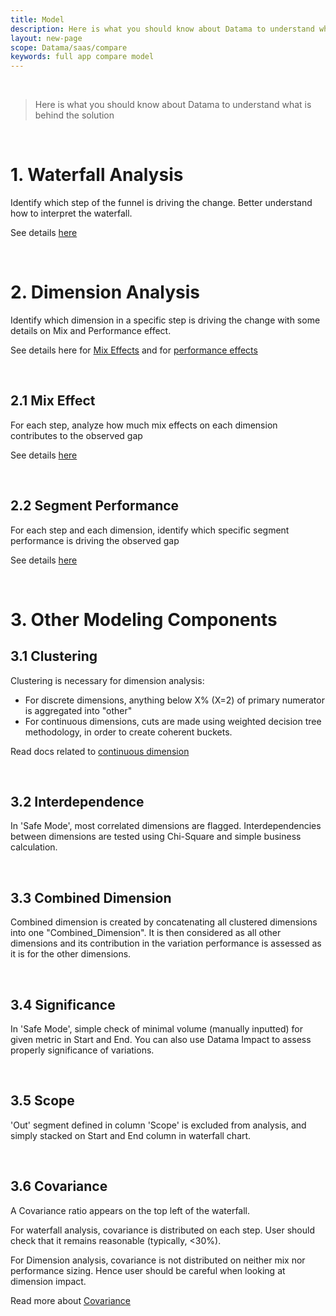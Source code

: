 ```yaml
---
title: Model
description: Here is what you should know about Datama to understand what is behind the solution
layout: new-page
scope: Datama/saas/compare
keywords: full app compare model
---
```


<br>

> Here is what you should know about Datama to understand what is behind the solution

<br>

# 1. Waterfall Analysis

Identify which step of the funnel is driving the change. Better understand how to interpret the waterfall. 

See details [here]({{site.url}}/{{site.baseurl}}/core_app/new/compare/interface/waterfall.html)

<br>

# 2. Dimension Analysis

Identify which dimension in a specific step is driving the change with some details on Mix and Performance effect.

See details here for [Mix Effects]({{site.url}}/{{site.baseurl}}/core_app/new/compare/model/dimension_analysis_mix.html) and for [performance effects]({{site.url}}/{{site.baseurl}}/core_app/new/compare/model/dimension_analysis_performance.html)

<br>

## 2.1 Mix Effect
For each step, analyze how much mix effects on each dimension contributes to the observed gap

See details [here]({{site.url}}/{{site.baseurl}}/core_app/new/compare/model/dimension_analysis_mix.html)

<br>

## 2.2 Segment Performance
For each step and each dimension, identify which specific segment performance is driving the observed gap

See details [here]({{site.url}}/{{site.baseurl}}/core_app/new/compare/model/dimension_analysis_performance.html)

<br>

# 3. Other Modeling Components

## 3.1 Clustering

Clustering is necessary for dimension analysis:
- For discrete dimensions, anything below X% (X=2) of primary numerator is aggregated into "other"
- For continuous dimensions, cuts are made using weighted decision tree methodology, in order to create coherent buckets.

Read docs related to [continuous dimension]({{site.url}}/{{site.baseurl}}/core_app/new/interface/homepage/get_inspired/marketing_continuous.html)

<br>

## 3.2 Interdependence

In 'Safe Mode', most correlated dimensions are flagged. Interdependencies between dimensions are tested using Chi-Square and simple business calculation.

<br>

## 3.3 Combined Dimension

Combined dimension is created by concatenating all clustered dimensions into one "Combined_Dimension". It is then considered as all other dimensions and its contribution in the variation performance is assessed as it is for the other dimensions.

<br>

## 3.4 Significance

In 'Safe Mode', simple check of minimal volume (manually inputted) for given metric in Start and End.
You can also use Datama Impact to assess properly significance of variations.

<br>

## 3.5 Scope

'Out' segment defined in column 'Scope' is excluded from analysis, and simply stacked on Start and End column in waterfall chart.

<br>

## 3.6 Covariance

A Covariance ratio appears on the top left of the waterfall.

For waterfall analysis, covariance is distributed on each step. User should check that it remains reasonable (typically, <30%).

For Dimension analysis, covariance is not distributed on neither mix nor performance sizing. Hence user should be careful when looking at dimension impact.

Read more about [Covariance]({{site.url}}/{{site.baseurl}}/core_app/compare/model/waterfall/covariance)

<br>


<!-- <center><img src="{{site.url}}/{{site.baseurl}}/core_app/new/compare/model/images/Model-300x266.jpg"/></center> -->
